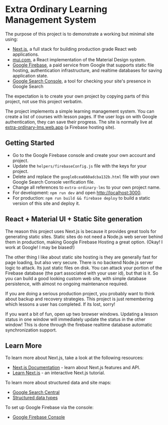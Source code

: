# Extra Ordinary Learning Management System

The purpose of this project is to demonstrate a working but minimal site using:

* [Next.js](https://nextjs.org/), a full stack for building production grade React web applications.
* [mui.com](https://mui.com/), a React implementation of the Material Design system.
* [Google Firebase](https://firebase.google.com/), a paid service from Google that supports static file hosting, authentication infrastructure, and realtime databases for saving application state.
* [Google Search Console](https://search.google.com/search-console/about), a tool for checking your site's presence in Google Search

The expectation is to create your own project by copying parts of this project, not use this project verbatim.

The project implements a simple learning management system.
You can create a list of courses with lesson pages.
If the user logs on with Google authentication, they can save their progress.
The site is normally live at [extra-ordinary-lms.web.app](https://extra-ordinary-lms.web.app) (a Firebase hosting site).

## Getting Started

* Go to the Google Firebase console and create your own account and project.
* Update the `helpers/firebaseConfig.js` file with the keys for your project.
* Delete and replace the `google8cea660adcba132b.html` file with your own Google Search Console verification file.
* Change all references to `extra-ordinary-lms` to your own project name.
* For development: `npm run dev` and open [http://localhost:3000](http://localhost:3000).
* For production: `npm run build && firebase deploy` to build a static version of this site and deploy it.

## React + Material UI + Static Site generation

The reason this project uses Next.js is because it provides great tools for
generating static sites. Static sites do not need a Node.js web server behind
them in production, making Google Firebase Hosting a great option.
(Okay! I work at Google! I may be biased!)

The other thing I like about static site hosting is they are generally fast for
page loading, but also very secure.  There is no backend Node.js server logic
to attack. Its just static files on disk.  You can attack your portion of the
Firebase database (the part associated with your user id), but that is it.  So
you can build a good looking custom web site, with simple database persistence,
with almost no ongoing maintenance required.

If you are doing a serious production project, you probably want to think about
backup and recovery strategies.  This project is just remembering which lessons
a user has completed. If its lost, sorry!

If you want a bit of fun, open up two browser windows. Updating a lesson status
in one window will immediately update the status in the other window! This is
done through the firebase realtime database automatic synchronization support.

## Learn More

To learn more about Next.js, take a look at the following resources:

- [Next.js Documentation](https://nextjs.org/docs) - learn about Next.js features and API.
- [Learn Next.js](https://nextjs.org/learn) - an interactive Next.js tutorial.

To learn more about structured data and site maps:

- [Google Search Central](https://developers.google.com/search)
- [Structured data types](https://developers.google.com/search/docs/advanced/structured-data/search-gallery)

To set up Google Firebase via the console:

- [Google Firebase Console](https://firebase.google.com/)

